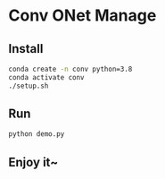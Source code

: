 # Conv ONet Manage

## Install

```bash
conda create -n conv python=3.8
conda activate conv
./setup.sh
```

## Run

```bash
python demo.py
```

## Enjoy it~

